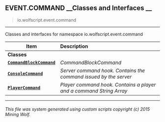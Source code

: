 ## EVENT.COMMAND __Classes and Interfaces __

>io.wolfscript.event.command

---

Classes and interfaces for namespace io.wolfscript.event.command

Item | Description   
--- | :--- 
__Classes__|
__[`CommandBlockCommand`](CommandBlockCommand.md)__ | _CommandBlockCommand_ 
__[`ConsoleCommand`](ConsoleCommand.md)__ | _Server command hook. Contains the command issued by the server_ 
__[`PlayerCommand`](PlayerCommand.md)__ | _Player command hook. Contains a player and a command String Array_ 



---



###### This file was system generated using custom scripts copyright (c) 2015 Mining Wolf.
	

